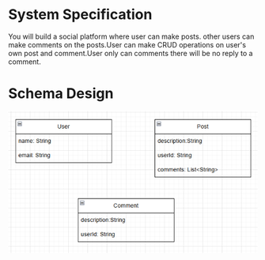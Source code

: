# System Specification 
You will build a social platform where user can make posts. other users can make comments on the posts.User can make CRUD operations on user's own post and comment.User only can comments there will be no reply to a comment.
# Schema Design
![Schema Design](images/social_platform.png)
